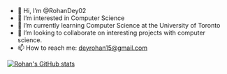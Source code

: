 - 👋 Hi, I’m @RohanDey02
- 👀 I’m interested in Computer Science
- 🌱 I’m currently learning Computer Science at the University of Toronto 
- 💞️ I’m looking to collaborate on interesting projects with computer science.
- 📫 How to reach me: deyrohan15@gmail.com
 
[![Rohan's GitHub stats](https://github-readme-stats.vercel.app/api?username=RohanDey02)](https://github.com/anuraghazra/github-readme-stats)

<!---
RohanDey02/RohanDey02 is a ✨ special ✨ repository because its `README.md` (this file) appears on your GitHub profile.
You can click the Preview link to take a look at your changes.
--->
